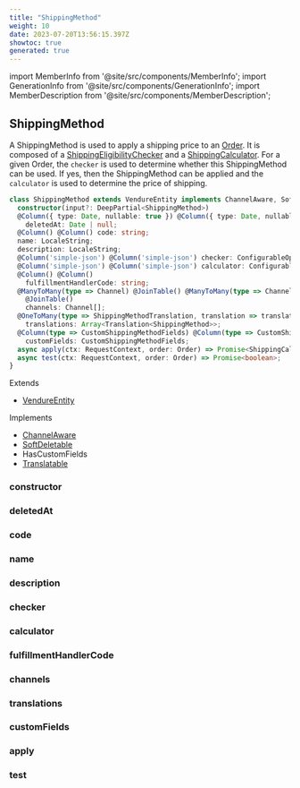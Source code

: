 ```yaml
---
title: "ShippingMethod"
weight: 10
date: 2023-07-20T13:56:15.397Z
showtoc: true
generated: true
---
```

<!-- This file was generated from the Vendure source. Do not modify. Instead, re-run the "docs:build" script -->
import MemberInfo from '@site/src/components/MemberInfo';
import GenerationInfo from '@site/src/components/GenerationInfo';
import MemberDescription from '@site/src/components/MemberDescription';


## ShippingMethod

<GenerationInfo sourceFile="packages/core/src/entity/shipping-method/shipping-method.entity.ts" sourceLine="33" packageName="@vendure/core" />

A ShippingMethod is used to apply a shipping price to an <a href='/typescript-api/entities/order#order'>Order</a>. It is composed of a
<a href='/typescript-api/shipping/shipping-eligibility-checker#shippingeligibilitychecker'>ShippingEligibilityChecker</a> and a <a href='/typescript-api/shipping/shipping-calculator#shippingcalculator'>ShippingCalculator</a>. For a given Order,
the `checker` is used to determine whether this ShippingMethod can be used. If yes, then
the ShippingMethod can be applied and the `calculator` is used to determine the price of
shipping.

```ts title="Signature"
class ShippingMethod extends VendureEntity implements ChannelAware, SoftDeletable, HasCustomFields, Translatable {
  constructor(input?: DeepPartial<ShippingMethod>)
  @Column({ type: Date, nullable: true }) @Column({ type: Date, nullable: true })
    deletedAt: Date | null;
  @Column() @Column() code: string;
  name: LocaleString;
  description: LocaleString;
  @Column('simple-json') @Column('simple-json') checker: ConfigurableOperation;
  @Column('simple-json') @Column('simple-json') calculator: ConfigurableOperation;
  @Column() @Column()
    fulfillmentHandlerCode: string;
  @ManyToMany(type => Channel) @JoinTable() @ManyToMany(type => Channel)
    @JoinTable()
    channels: Channel[];
  @OneToMany(type => ShippingMethodTranslation, translation => translation.base, { eager: true }) @OneToMany(type => ShippingMethodTranslation, translation => translation.base, { eager: true })
    translations: Array<Translation<ShippingMethod>>;
  @Column(type => CustomShippingMethodFields) @Column(type => CustomShippingMethodFields)
    customFields: CustomShippingMethodFields;
  async apply(ctx: RequestContext, order: Order) => Promise<ShippingCalculationResult | undefined>;
  async test(ctx: RequestContext, order: Order) => Promise<boolean>;
}
```
Extends

 * <a href='/typescript-api/entities/vendure-entity#vendureentity'>VendureEntity</a>


Implements

 * <a href='/typescript-api/entities/interfaces#channelaware'>ChannelAware</a>
 * <a href='/typescript-api/entities/interfaces#softdeletable'>SoftDeletable</a>
 * HasCustomFields
 * <a href='/typescript-api/entities/interfaces#translatable'>Translatable</a>



### constructor

<MemberInfo kind="method" type="(input?: DeepPartial&#60;<a href='/typescript-api/entities/shipping-method#shippingmethod'>ShippingMethod</a>&#62;) => ShippingMethod"   />


### deletedAt

<MemberInfo kind="property" type="Date | null"   />


### code

<MemberInfo kind="property" type="string"   />


### name

<MemberInfo kind="property" type="LocaleString"   />


### description

<MemberInfo kind="property" type="LocaleString"   />


### checker

<MemberInfo kind="property" type="ConfigurableOperation"   />


### calculator

<MemberInfo kind="property" type="ConfigurableOperation"   />


### fulfillmentHandlerCode

<MemberInfo kind="property" type="string"   />


### channels

<MemberInfo kind="property" type="<a href='/typescript-api/entities/channel#channel'>Channel</a>[]"   />


### translations

<MemberInfo kind="property" type="Array&#60;Translation&#60;<a href='/typescript-api/entities/shipping-method#shippingmethod'>ShippingMethod</a>&#62;&#62;"   />


### customFields

<MemberInfo kind="property" type="CustomShippingMethodFields"   />


### apply

<MemberInfo kind="method" type="(ctx: <a href='/typescript-api/request/request-context#requestcontext'>RequestContext</a>, order: <a href='/typescript-api/entities/order#order'>Order</a>) => Promise&#60;<a href='/typescript-api/shipping/shipping-calculator#shippingcalculationresult'>ShippingCalculationResult</a> | undefined&#62;"   />


### test

<MemberInfo kind="method" type="(ctx: <a href='/typescript-api/request/request-context#requestcontext'>RequestContext</a>, order: <a href='/typescript-api/entities/order#order'>Order</a>) => Promise&#60;boolean&#62;"   />


